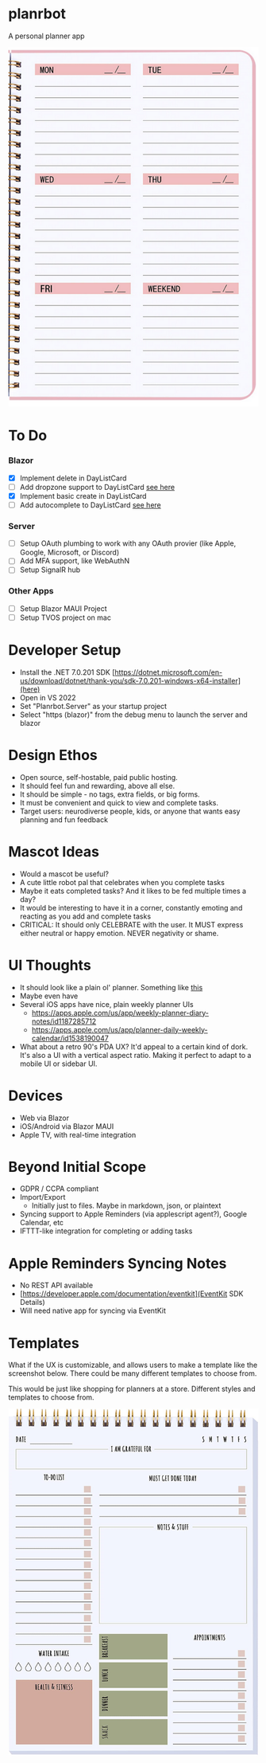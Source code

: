 # planrbot
A personal planner app

![Planner](planner.PNG)

# To Do
### Blazor
- [x] Implement delete in DayListCard
- [ ] Add dropzone support to DayListCard [see here](https://mudblazor.com/components/dropzone#api)
- [x] Implement basic create in DayListCard
- [ ] Add autocomplete to DayListCard [see here](https://mudblazor.com/components/autocomplete#api)
### Server
- [ ] Setup OAuth plumbing to work with any OAuth provier (like Apple, Google, Microsoft, or Discord)
- [ ] Add MFA support, like WebAuthN
- [ ] Setup SignalR hub
### Other Apps
- [ ] Setup Blazor MAUI Project
- [ ] Setup TVOS project on mac

# Developer Setup
- Install the .NET 7.0.201 SDK [https://dotnet.microsoft.com/en-us/download/dotnet/thank-you/sdk-7.0.201-windows-x64-installer](here)
- Open in VS 2022
- Set "Planrbot.Server" as your startup project
- Select "https (blazor)" from the debug menu to launch the server and blazor


# Design Ethos
- Open source, self-hostable, paid public hosting.
- It should feel fun and rewarding, above all else.
- It should be simple - no tags, extra fields, or big forms.
- It must be convenient and quick to view and complete tasks.
- Target users: neurodiverse people, kids, or anyone that wants easy planning and fun feedback

# Mascot Ideas
- Would a mascot be useful?
- A cute little robot pal that celebrates when you complete tasks
- Maybe it eats completed tasks? And it likes to be fed multiple times a day?
- It would be interesting to have it in a corner, constantly emoting and reacting as you add and complete tasks
- CRITICAL: It should only CELEBRATE with the user. It MUST express either neutral or happy emotion. NEVER negativity or shame.

# UI Thoughts
- It should look like a plain ol' planner. Something like [this](https://m.media-amazon.com/images/I/81C3FUIA8nL.jpg)
- Maybe even have 
- Several iOS apps have nice, plain weekly planner UIs
  - https://apps.apple.com/us/app/weekly-planner-diary-notes/id1187285712
  - https://apps.apple.com/us/app/planner-daily-weekly-calendar/id1538190047
- What about a retro 90's PDA UX? It'd appeal to a certain kind of dork. It's also a UI with a vertical aspect ratio. Making it perfect to adapt to a mobile UI or sidebar UI.

# Devices
- Web via Blazor
- iOS/Android via Blazor MAUI
- Apple TV, with real-time integration


# Beyond Initial Scope
- GDPR / CCPA compliant
- Import/Export
    - Initially just to files. Maybe in markdown, json, or plaintext
- Syncing support to Apple Reminders (via applescript agent?), Google Calendar, etc
- IFTTT-like integration for completing or adding tasks

# Apple Reminders Syncing Notes
- No REST API available
- [https://developer.apple.com/documentation/eventkit](EventKit SDK Details)
- Will need native app for syncing via EventKit

# Templates
What if the UX is customizable, and allows users to make a template like the screenshot below. There could be many different templates to choose from. 

This would be just like shopping for planners at a store. Different styles and templates to choose from.

![Planner2](planner2.png)
